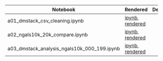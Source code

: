 |  Notebook | Rendered   | Description  |  Author |
|---|---|---|---|
| a01_dmstack_csv_cleaning.ipynb  | [ipynb](https://github.com/bpRsh/2019_shear_analysis_after_dmstack/blob/master/Jan_2020/a05_jan22/a01_dmstack_csv_cleaning.ipynb), [rendered](https://nbviewer.jupyter.org/github/bpRsh/2019_shear_analysis_after_dmstack/blob/master/Jan_2020/a05_jan22/a01_dmstack_csv_cleaning.ipynb)  |   | [Bhishan Poudel](https://bhishanpdl.github.io/)  |
| a02_ngals10k_20k_compare.ipynb  | [ipynb](https://github.com/bpRsh/2019_shear_analysis_after_dmstack/blob/master/Jan_2020/a05_jan22/a02_ngals10k_20k_compare.ipynb), [rendered](https://nbviewer.jupyter.org/github/bpRsh/2019_shear_analysis_after_dmstack/blob/master/Jan_2020/a05_jan22/a02_ngals10k_20k_compare.ipynb)  |   | [Bhishan Poudel](https://bhishanpdl.github.io/)  |
| a03_dmstack_analysis_ngals10k_000_199.ipynb  | [ipynb](https://github.com/bpRsh/2019_shear_analysis_after_dmstack/blob/master/Jan_2020/a05_jan22/a03_dmstack_analysis_ngals10k_000_199.ipynb), [rendered](https://nbviewer.jupyter.org/github/bpRsh/2019_shear_analysis_after_dmstack/blob/master/Jan_2020/a05_jan22/a03_dmstack_analysis_ngals10k_000_199.ipynb)  |   | [Bhishan Poudel](https://bhishanpdl.github.io/)  |

